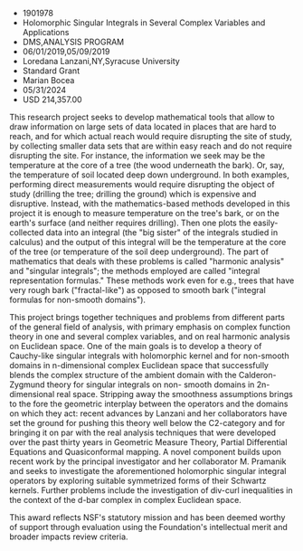
* 1901978
* Holomorphic Singular Integrals in Several Complex Variables and Applications
* DMS,ANALYSIS PROGRAM
* 06/01/2019,05/09/2019
* Loredana Lanzani,NY,Syracuse University
* Standard Grant
* Marian Bocea
* 05/31/2024
* USD 214,357.00

This research project seeks to develop mathematical tools that allow to draw
information on large sets of data located in places that are hard to reach, and
for which actual reach would require disrupting the site of study, by collecting
smaller data sets that are within easy reach and do not require disrupting the
site. For instance, the information we seek may be the temperature at the core
of a tree (the wood underneath the bark). Or, say, the temperature of soil
located deep down underground. In both examples, performing direct measurements
would require disrupting the object of study (drilling the tree; drilling the
ground) which is expensive and disruptive. Instead, with the mathematics-based
methods developed in this project it is enough to measure temperature on the
tree's bark, or on the earth's surface (and neither requires drilling). Then one
plots the easily-collected data into an integral (the "big sister" of the
integrals studied in calculus) and the output of this integral will be the
temperature at the core of the tree (or temperature of the soil deep
underground). The part of mathematics that deals with these problems is called
"harmonic analysis" and "singular integrals"; the methods employed are called
"integral representation formulas." These methods work even for e.g., trees that
have very rough bark ("fractal-like") as opposed to smooth bark ("integral
formulas for non-smooth domains").

This project brings together techniques and problems from different parts of the
general field of analysis, with primary emphasis on complex function theory in
one and several complex variables, and on real harmonic analysis on Euclidean
space. One of the main goals is to develop a theory of Cauchy-like singular
integrals with holomorphic kernel and for non-smooth domains in n-dimensional
complex Euclidean space that successfully blends the complex structure of the
ambient domain with the Calderon-Zygmund theory for singular integrals on non-
smooth domains in 2n-dimensional real space. Stripping away the smoothness
assumptions brings to the fore the geometric interplay between the operators and
the domains on which they act: recent advances by Lanzani and her collaborators
have set the ground for pushing this theory well below the C2-category and for
bringing it on par with the real analysis techniques that were developed over
the past thirty years in Geometric Measure Theory, Partial Differential
Equations and Quasiconformal mapping. A novel component builds upon recent work
by the principal investigator and her collaborator M. Pramanik and seeks to
investigate the aforementioned holomorphic singular integral operators by
exploring suitable symmetrized forms of their Schwartz kernels. Further problems
include the investigation of div-curl inequalities in the context of the d-bar
complex in complex Euclidean space.

This award reflects NSF's statutory mission and has been deemed worthy of
support through evaluation using the Foundation's intellectual merit and broader
impacts review criteria.
